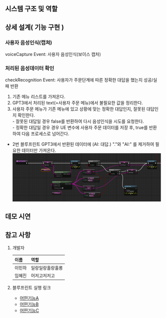 ## 시스템 구조 및 역할

## 상세 설계( 기능 구현 )
### 사용자 음성인식(캡쳐)
voiceCapture Event: 사용자 음성인식(보이스 캡처)
### 처리된 음성데이터 확인
checkRecognition Event: 사용자가 주문단계에 따른 정확한 대답을 했는지 성공/실패 반환
1. 기존 메뉴 리스트를 가져온다.
2. GPT3에서 처리된 text(=사용자 주문 메뉴)에서 불필요한 값을 정리한다.
3. 사용자 주문 메뉴가 기존 메뉴에 있고 상황에 맞는 정확한 대답인지, 잘못된 대답인지 확인한다. <br> - 잘못된 대답일 경우 false를 반환하여 다시 음성인식을 시도를 요청한다. <br> - 정확한 대답일 경우 경우 UE 변수에 사용자 주문 데이터를 저장 후, true를 반환하여 다음 프로세스로 넘어간다.

- 2번 블루프린트
GPT3에서 반환된 데이터에 (AI: 대답.)  "."와 "AI:" 를 제거하여 필요한 데이터만 가져온다.
![1,2번 처리 블루프린트](./images/checkrecognition.PNG)


## 데모 시연

## 참고 사항
1. 개발자

    |이름|역할|
    |------|---|
    |이민하|일랑일랑홀랑훌롱|
    |임혜진|어저고저저고|

2. 블루프린트 실행 링크
      * [어떤기능A](http://www.naver.com)
      * [어떤기능B](http://www.naver.com)
      * [어떤기능C](http://www.naver.com)
